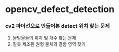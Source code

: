 # opencv_defect_detection

### cv2 파이선으로 만들어본 detect 위치 찾는 문제
  1. 물방울들의 위치 및 개수 찾는 문제
  2. 잘못 제조된 원형 물체의 결함 영역 찾기
